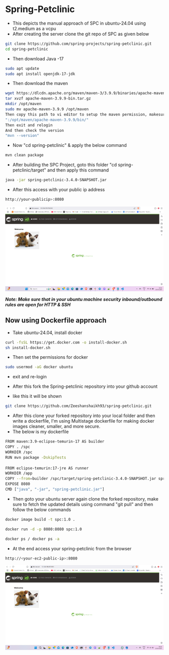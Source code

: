 # Spring-Petclinic

* This depicts the manual approach of SPC in ubuntu-24.04 using t2.medium as a vcpu
* After creating the server clone the git repo of SPC as given below

```bash
git clone https://github.com/spring-projects/spring-petclinic.git
cd spring-petclinic
```

* Then download Java -17

```bash
sudo apt update 
sudo apt install openjdk-17-jdk
```

* Then download the maven

```bash
wget https://dlcdn.apache.org/maven/maven-3/3.9.9/binaries/apache-maven-3.9.9-bin.tar.gz
tar xvzf apache-maven-3.9.9-bin.tar.gz
mkdir /opt/maven
sudo mv apache-maven-3.9.9 /opt/maven
Then copy this path to vi editor to setup the maven permission, makesure to keep the colon ":" after the available paths are shown, 
":/opt/maven/apache-maven-3.9.9/bin/"
Then exit and relogin
And then check the version
"mvn --version"
```

* Now "cd spring-petclinic" & apply the below command

```bash
mvn clean package
```

* After building the SPC Project, goto this folder "cd spring-petclinic/target" and then apply this command
  
```bash
java -jar spring-petclinic-3.4.0-SNAPSHOT.jar
```

* After this access with your public ip address

```bash
http://your<publicip>:8080
```

![alt text](images/image.png)

***Note: Make sure that in your ubuntu machine security inbound/outbound rules are open for HTTP & SSH***

## Now using Dockerfile approach

* Take ubuntu-24.04, install docker

```bash
curl -fsSL https://get.docker.com -o install-docker.sh
sh install-docker.sh
```

* Then set the permissions for docker

```bash
sudo usermod -aG docker ubuntu
```

* exit and re-login

* After this fork the Spring-petclinic repository into your github account
* like this it will be shown

```bash
git clone https://github.com/Zeeshanshaikh93/spring-petclinic.git
```

* After this clone your forked repository into your local folder and then write a dockerfile, I'm using Multistage dockerfile for making docker    images cleaner, smaller, and more secure.
* The below is my dockerfile

```bash
FROM maven:3.9-eclipse-temurin-17 AS builder
COPY . /spc
WORKDIR /spc
RUN mvn package -DskipTests

FROM eclipse-temurin:17-jre AS runner
WORKDIR /app
COPY --from=builder /spc/target/spring-petclinic-3.4.0-SNAPSHOT.jar spring-petclinic.jar
EXPOSE 8080
CMD ["java", "-jar", "spring-petclinic.jar"]
```

* Then goto your ubuntu server again clone the forked repository, make sure to fetch the updated details using command "git pull" and then follow the below commands

```bash
docker image build -t spc:1.0 .
```

```bash
docker run -d -p 8080:8080 spc:1.0
```

```bash
docker ps / docker ps -a
```

* At the end access your spring-petclinic from the browser

```bash
http://<your-ec2-public-ip>:8080
```

![alt text](images/image01.png)